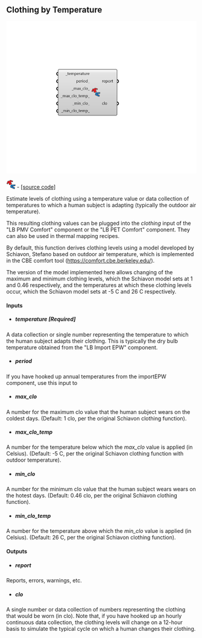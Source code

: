 ## Clothing by Temperature

![](../../images/components/Clothing_by_Temperature.png)

![](../../images/icons/Clothing_by_Temperature.png) - [[source code]](https://github.com/ladybug-tools/ladybug-grasshopper/blob/master/ladybug_grasshopper/src//LB%20Clothing%20by%20Temperature.py)


Estimate levels of clothing using a temperature value or data collection of temperatures to which a human subject is adapting (typically the outdoor air temperature). 

This resulting clothing values can be plugged into the _clothing_ input of the "LB PMV Comfort" component or the "LB PET Comfort" component. They can also be used in thermal mapping recipes. 

By default, this function derives clothing levels using a model developed by Schiavon, Stefano based on outdoor air temperature, which is implemented in the CBE comfort tool (https://comfort.cbe.berkeley.edu/). 

The version of the model implemented here allows changing of the maximum and minimum clothing levels, which the Schiavon model sets at 1 and 0.46 respectively, and the temperatures at which these clothing levels occur, which the Schiavon model sets at -5 C and 26 C respectively. 



#### Inputs
* ##### temperature [Required]
A data collection or single number representing the temperature to which the human subject adapts their clothing. This is typically the dry bulb temperature obtained from the "LB Import EPW" component. 
* ##### period 
If you have hooked up annual temperatures from the importEPW component, use this input to  
* ##### max_clo 
A number for the maximum clo value that the human subject wears on the coldest days. (Default: 1 clo, per the original Schiavon clothing function). 
* ##### max_clo_temp 
A number for the temperature below which the _max_clo_ value is applied (in Celsius). (Default: -5 C, per the original Schiavon clothing function with outdoor temperature). 
* ##### min_clo 
A number for the minimum clo value that the human subject wears wears on the hotest days. (Default: 0.46 clo, per the original Schiavon clothing function). 
* ##### min_clo_temp 
A number for the temperature above which the _min_clo_ value is applied (in Celsius). (Default: 26 C, per the original Schiavon clothing function). 

#### Outputs
* ##### report
Reports, errors, warnings, etc. 
* ##### clo
A single number or data collection of numbers representing the clothing that would be worn (in clo). Note that, if you have hooked up an hourly continuous data collection, the clothing levels will change on a 12-hour basis to simulate the typical cycle on which a human changes their clothing. 